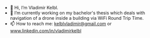 - 👋 Hi, I’m Vladimir Kelbl.
- 🌱 I’m currently working on my bachelor's thesis which deals with navigation of a drone inside a building via WiFi Round Trip Time.
- 📫 How to reach me: kelblvladimir@gmail.com or www.linkedin.com/in/vladimirkelbl

<!---
vladimirkelbl/vladimirkelbl is a ✨ special ✨ repository because its `README.md` (this file) appears on your GitHub profile.
You can click the Preview link to take a look at your changes.
--->
